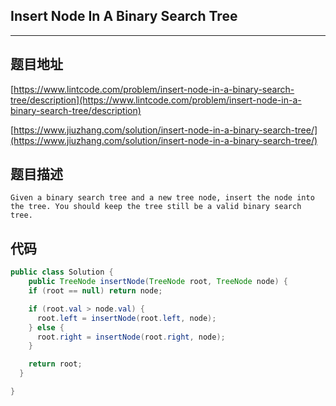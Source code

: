 ## Insert Node In A Binary Search Tree

----
## 题目地址

[https://www.lintcode.com/problem/insert-node-in-a-binary-search-tree/description](https://www.lintcode.com/problem/insert-node-in-a-binary-search-tree/description)

[https://www.jiuzhang.com/solution/insert-node-in-a-binary-search-tree/](https://www.jiuzhang.com/solution/insert-node-in-a-binary-search-tree/)

## 题目描述

```text
Given a binary search tree and a new tree node, insert the node into the tree. You should keep the tree still be a valid binary search tree.
```

## 代码

```java
public class Solution {
    public TreeNode insertNode(TreeNode root, TreeNode node) {
    if (root == null) return node;

    if (root.val > node.val) {
      root.left = insertNode(root.left, node);
    } else {
      root.right = insertNode(root.right, node);
    }

    return root;
  }

}
```

